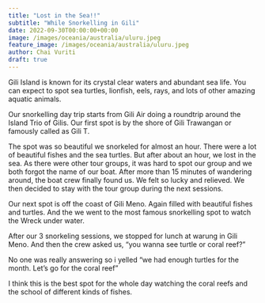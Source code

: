 ```yaml
---
title: "Lost in the Sea!!"
subtitle: "While Snorkelling in Gili"
date: 2022-09-30T00:00:00+00:00
image: /images/oceania/australia/uluru.jpeg
feature_image: /images/oceania/australia/uluru.jpeg
author: Chai Vuriti
draft: true
---
```

Gili Island is known for its crystal clear waters and abundant sea life. You can expect to spot sea turtles, lionfish, eels, rays, and lots of other amazing aquatic animals. 

Our snorkelling day trip starts from Gili Air doing a roundtrip around the Island Trio of Gilis. Our first spot is by the shore of Gili Trawangan or famously called as Gili T. 

The spot was so beautiful we snorkeled for almost an hour. There were a lot of beautiful fishes and the sea turtles. But after about an hour, we lost in the sea. As there were other tour groups, it was hard to spot our group and we both forgot the name of our boat. After more than 15 minutes of wandering around, the boat crew finally found us. We felt so lucky and relieved. We then decided to stay with the tour group during the next sessions. 

Our next spot is off the coast of Gili Meno. Again filled with beautiful fishes and turtles. And the we went to the most famous snorkelling spot to watch the Wreck under water. 

After our 3 snorkeling sessions, we stopped for lunch at warung in Gili Meno. And then the crew asked us, “you wanna see turtle or coral reef?”

No one was really answering so i yelled “we had enough turtles for the month. Let’s go for the coral reef”

I think this is the best spot for the whole day watching the coral reefs and the school of different kinds of fishes. 

